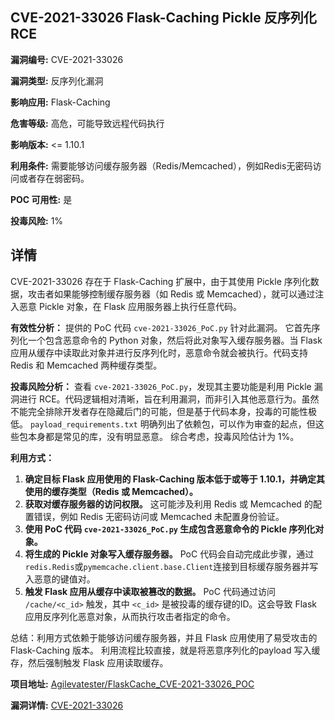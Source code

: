 ## CVE-2021-33026 Flask-Caching Pickle 反序列化 RCE

**漏洞编号:** CVE-2021-33026

**漏洞类型:** 反序列化漏洞

**影响应用:** Flask-Caching

**危害等级:** 高危，可能导致远程代码执行

**影响版本:** <= 1.10.1

**利用条件:** 需要能够访问缓存服务器（Redis/Memcached），例如Redis无密码访问或者存在弱密码。

**POC 可用性:** 是

**投毒风险:** 1%

## 详情

CVE-2021-33026 存在于 Flask-Caching 扩展中，由于其使用 Pickle 序列化数据，攻击者如果能够控制缓存服务器（如 Redis 或 Memcached），就可以通过注入恶意 Pickle 对象，在 Flask 应用服务器上执行任意代码。

**有效性分析：**
提供的 PoC 代码 `cve-2021-33026_PoC.py` 针对此漏洞。 它首先序列化一个包含恶意命令的 Python 对象，然后将此对象写入缓存服务器。当 Flask 应用从缓存中读取此对象并进行反序列化时，恶意命令就会被执行。代码支持 Redis 和 Memcached 两种缓存类型。

**投毒风险分析：**
查看 `cve-2021-33026_PoC.py`，发现其主要功能是利用 Pickle 漏洞进行 RCE。代码逻辑相对清晰，旨在利用漏洞，而非引入其他恶意行为。虽然不能完全排除开发者存在隐藏后门的可能，但是基于代码本身，投毒的可能性极低。
`payload_requirements.txt` 明确列出了依赖包，可以作为审查的起点，但这些包本身都是常见的库，没有明显恶意。
综合考虑，投毒风险估计为 1%。

**利用方式：**
1.  **确定目标 Flask 应用使用的 Flask-Caching 版本低于或等于 1.10.1，并确定其使用的缓存类型（Redis 或 Memcached）。**
2.  **获取对缓存服务器的访问权限。** 这可能涉及利用 Redis 或 Memcached 的配置错误，例如 Redis 无密码访问或 Memcached 未配置身份验证。
3.  **使用 PoC 代码 `cve-2021-33026_PoC.py` 生成包含恶意命令的 Pickle 序列化对象。**
4.  **将生成的 Pickle 对象写入缓存服务器。**  PoC 代码会自动完成此步骤，通过`redis.Redis`或`pymemcache.client.base.Client`连接到目标缓存服务器并写入恶意的键值对。
5.  **触发 Flask 应用从缓存中读取被篡改的数据。**  PoC 代码通过访问 `/cache/<c_id>` 触发，其中 `<c_id>` 是被投毒的缓存键的ID。这会导致 Flask 应用反序列化恶意对象，从而执行攻击者指定的命令。

总结：利用方式依赖于能够访问缓存服务器，并且 Flask 应用使用了易受攻击的 Flask-Caching 版本。  利用流程比较直接，就是将恶意序列化的payload 写入缓存，然后强制触发 Flask 应用读取缓存。


**项目地址:** [Agilevatester/FlaskCache_CVE-2021-33026_POC](https://github.com/Agilevatester/FlaskCache_CVE-2021-33026_POC)

**漏洞详情:** [CVE-2021-33026](https://nvd.nist.gov/vuln/detail/CVE-2021-33026)